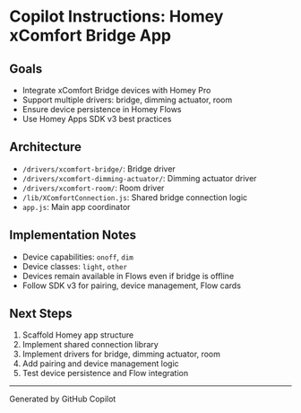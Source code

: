 # Copilot Instructions: Homey xComfort Bridge App

## Goals
- Integrate xComfort Bridge devices with Homey Pro
- Support multiple drivers: bridge, dimming actuator, room
- Ensure device persistence in Homey Flows
- Use Homey Apps SDK v3 best practices

## Architecture
- `/drivers/xcomfort-bridge/`: Bridge driver
- `/drivers/xcomfort-dimming-actuator/`: Dimming actuator driver
- `/drivers/xcomfort-room/`: Room driver
- `/lib/XComfortConnection.js`: Shared bridge connection logic
- `app.js`: Main app coordinator

## Implementation Notes
- Device capabilities: `onoff`, `dim`
- Device classes: `light`, `other`
- Devices remain available in Flows even if bridge is offline
- Follow SDK v3 for pairing, device management, Flow cards

## Next Steps
1. Scaffold Homey app structure
2. Implement shared connection library
3. Implement drivers for bridge, dimming actuator, room
4. Add pairing and device management logic
5. Test device persistence and Flow integration

---
Generated by GitHub Copilot
